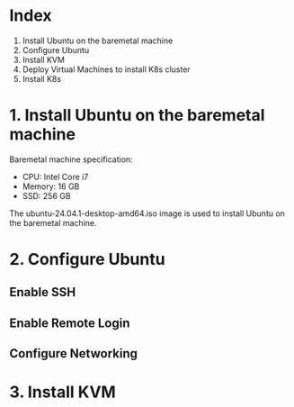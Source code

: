 # Index
1. Install Ubuntu on the baremetal machine
2. Configure Ubuntu
3. Install KVM
4. Deploy Virtual Machines to install K8s cluster
5. Install K8s

# 1. Install Ubuntu on the baremetal machine
Baremetal machine specification:
- CPU: Intel Core i7
- Memory: 16 GB
- SSD: 256 GB 


The ubuntu-24.04.1-desktop-amd64.iso image is used to install Ubuntu on the baremetal machine.

# 2. Configure Ubuntu
## Enable SSH
## Enable Remote Login
## Configure Networking


# 3. Install KVM
   
